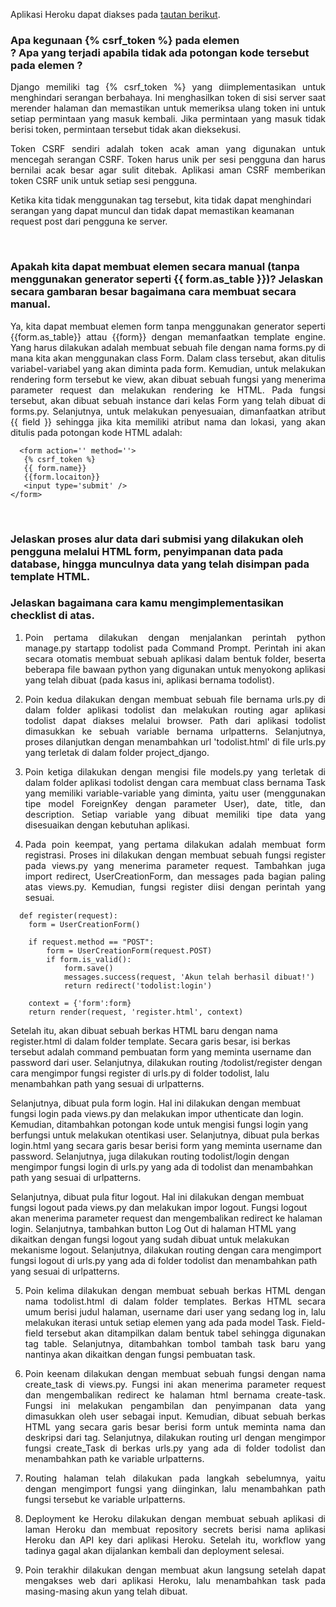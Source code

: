 Aplikasi Heroku dapat diakses pada [tautan berikut](http://katalog-tugas2.herokuapp.com/todolist/).
<br />

### Apa kegunaan {% csrf_token %} pada elemen <form>? Apa yang terjadi apabila tidak ada potongan kode tersebut pada elemen <form>?

<p align="justify">Django memiliki tag {% csrf_token %} yang diimplementasikan untuk menghindari serangan berbahaya. Ini menghasilkan token di sisi server saat merender halaman dan memastikan untuk memeriksa ulang token ini untuk setiap permintaan yang masuk kembali. Jika permintaan yang masuk tidak berisi token, permintaan tersebut tidak akan dieksekusi.</p>
  
<p align="justify">Token CSRF sendiri adalah token acak aman yang digunakan untuk mencegah serangan CSRF. Token harus unik per sesi pengguna dan harus bernilai acak besar agar sulit ditebak. Aplikasi aman CSRF memberikan token CSRF unik untuk setiap sesi pengguna.</p>
  
<p align="justiyf">Ketika kita tidak menggunakan tag tersebut, kita tidak dapat menghindari serangan yang dapat muncul dan tidak dapat memastikan keamanan request post dari pengguna ke server.</p>

<br />

### Apakah kita dapat membuat elemen <form> secara manual (tanpa menggunakan generator seperti {{ form.as_table }})? Jelaskan secara gambaran besar bagaimana cara membuat <form> secara manual.

<p align="justify">Ya, kita dapat membuat elemen form tanpa menggunakan generator seperti {{form.as_table}} attau {{form}} dengan memanfaatkan template engine. Yang harus dilakukan adalah membuat sebuah file dengan nama forms.py di mana kita akan menggunakan class Form. Dalam class tersebut, akan ditulis variabel-variabel yang akan diminta pada form. 
Kemudian, untuk melakukan rendering form tersebut ke view, akan dibuat sebuah fungsi yang menerima parameter request dan melakukan rendering ke HTML. Pada fungsi tersebut, akan dibuat sebuah instance dari kelas Form yang telah dibuat di forms.py. Selanjutnya, untuk melakukan penyesuaian, dimanfaatkan atribut {{ field }} sehingga jika kita memiliki atribut nama dan lokasi, yang akan ditulis pada potongan kode HTML adalah:</p>

```
  <form action='' method=''>
   {% csrf_token %}
   {{ form.name}}
   {{form.locaiton}}
   <input type='submit' />
</form>
```

<br />

### Jelaskan proses alur data dari submisi yang dilakukan oleh pengguna melalui HTML form, penyimpanan data pada database, hingga munculnya data yang telah disimpan pada template HTML.
<p align="justify"Pertama, browser akan me-generate HTTP request ke alamat path yang dituju setelah user mengetik alamat path yang ingin diakses pada browser yang digunakan. Browser akan menerima HTTP request dari browser, kemudian menentukan views.py yang akan meng-handle request tersebut sebelum men-generate halaman HTML dari form yang ingin diakses user. Browser kemudian akan menampilkan halaman HTML ke user dan user akan mulai mengisi form. Browser kemudian akan men-generate HTTP request, metode, dan argumen ke URL tujuan
berdasarkan halaman HTML form. Server akan menerima HTTP request dari bwoser, lalu menentukan views.py mana yang akan meng-handle request tersebut. Pada tahap ini, data yang didapatkan dari input user akan disimpan dalam database sebelum kemudian server akan men-generate halaman HTML. Browser kemudian akan menampilan halaman tersebut kepada user. </p>

 ### Jelaskan bagaimana cara kamu mengimplementasikan checklist di atas.

1. <p align="justify">Poin pertama dilakukan dengan menjalankan perintah python manage.py startapp todolist pada Command Prompt. Perintah ini akan secara otomatis membuat sebuah aplikasi dalam bentuk folder, beserta beberapa file bawaan python yang digunakan untuk menyokong aplikasi yang telah dibuat (pada kasus ini, aplikasi bernama todolist). </p>
2. <p align="justify">Poin kedua dilakukan dengan membuat sebuah file bernama urls.py di dalam folder aplikasi todolist dan melakukan routing agar aplikasi todolist dapat diakses melalui browser. Path dari aplikasi todolist dimasukkan ke sebuah variable bernama urlpatterns. Selanjutnya, proses dilanjutkan dengan menambahkan url 'todolist.html' di file urls.py yang terletak di dalam folder project_django. </p>
3. <p align="justify"> Poin ketiga dilakukan dengan mengisi file models.py yang terletak di dalam folder aplikasi todolist dengan cara membuat class bernama Task yang memiliki variable-variable yang diminta, yaitu user (menggunakan tipe model ForeignKey dengan parameter User), date, title, dan description. Setiap variable yang dibuat memiliki tipe data yang disesuaikan dengan kebutuhan aplikasi.  </p>
4. <p align="justify"> Pada poin keempat, yang pertama dilakukan adalah membuat form registrasi. Proses ini dilakukan dengan membuat sebuah fungsi register pada views.py yang menerima parameter request. Tambahkan juga import redirect, UserCreationForm, dan messages pada bagian paling atas views.py. Kemudian, fungsi register diisi dengan perintah yang sesuai.</p>
  
```
  def register(request):
    form = UserCreationForm()

    if request.method == "POST":
        form = UserCreationForm(request.POST)
        if form.is_valid():
            form.save()
            messages.success(request, 'Akun telah berhasil dibuat!')
            return redirect('todolist:login')
    
    context = {'form':form}
    return render(request, 'register.html', context)
  ```
  
Setelah itu, akan dibuat sebuah berkas HTML baru dengan nama register.html di dalam folder template. Secara garis besar, isi berkas tersebut adalah command         pembuatan form yang meminta username dan password dari user. Selanjutnya, dilakukan routing /todolist/register dengan cara mengimpor fungsi register di urls.py     di folder todolist, lalu menambahkan path yang sesuai di urlpatterns.

Selanjutnya, dibuat pula form login. Hal ini dilakukan dengan membuat fungsi login pada views.py dan melakukan impor uthenticate dan login. Kemudian,               ditambahkan potongan kode untuk mengisi fungsi login yang berfungsi untuk melakukan otentikasi user. Selanjutnya, dibuat pula berkas login.html yang secara         garis besar berisi form yang meminta username dan password. Selanjutnya, juga dilakukan routing todolist/login dengan mengimpor fungsi login di urls.py yang       ada di todolist dan menambahkan path yang sesuai di urlpatterns.

Selanjutnya, dibuat pula fitur logout. Hal ini dilakukan dengan membuat fungsi logout pada views.py dan melakukan impor logout. Fungsi logout akan menerima         parameter request dan mengembalikan redirect ke halaman login. Selanjutnya, tambahkan button Log Out di halaman HTML yang dikaitkan dengan fungsi logout yang       sudah dibuat untuk melakukan mekanisme logout. Selanjutnya, dilakukan routing dengan cara mengimport fungsi logout di urls.py yang ada di folder todolist dan       menambahkan path yang sesuai di urlpatterns.
  
5. <p align="justify">Poin kelima dilakukan dengan membuat sebuah berkas HTML dengan nama todolist.html di dalam folder templates. Berkas HTML secara umum berisi judul halaman, username dari user yang sedang log in, lalu melakukan iterasi untuk setiap elemen yang ada pada model Task. Field-field tersebut akan ditampilkan dalam bentuk tabel sehingga digunakan tag table. Selanjutnya, ditambahkan tombol tambah task baru yang nantinya akan dikaitkan dengan fungsi pembuatan task. </p>
 
6. <p align="justify">Poin keenam dilakukan dengan membuat sebuah fungsi dengan nama create_task di views.py. Fungsi ini akan menerima parameter request dan mengembalikan redirect ke halaman html bernama create-task. Fungsi ini melakukan pengambilan dan penyimpanan data yang dimasukkan oleh user sebagai input. Kemudian, dibuat sebuah berkas HTML yang secara garis besar berisi form untuk meminta nama dan deskripsi dari tag. Selanjutnya, dilakukan routing url dengan mengimpor fungsi create_Task di berkas urls.py yang ada di folder todolist dan menambahkan path ke variable urlpatterns.</p>
  
7. <p align="justify">Routing halaman telah dilakukan pada langkah sebelumnya, yaitu dengan mengimport fungsi yang diinginkan, lalu menambahkan path fungsi tersebut ke variable urlpatterns.</p>
  
8. <p align="justify">Deployment ke Heroku dilakukan dengan membuat sebuah aplikasi di laman Heroku dan membuat repository secrets berisi nama aplikasi Heroku dan API key dari aplikasi Heroku. Setelah itu, workflow yang tadinya gagal akan dijalankan kembali dan deployment selesai. </p>
  
9. <p align="justify">Poin terakhir dilakukan dengan membuat akun langsung setelah dapat mengakses web dari aplikasi Heroku, lalu menambahkan task pada masing-masing akun yang telah dibuat. </p>
  

<br />
